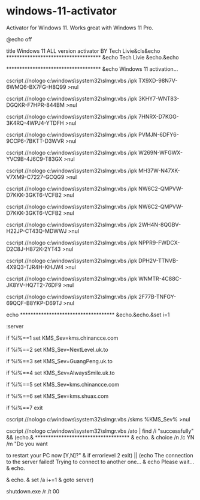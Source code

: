 # windows-11-activator
Activator for Windows 11. Works great with Windows 11 Pro.

@echo off

title Windows 11 ALL version activator BY Tech Livie&cls&echo ************************************ &echo Tech Livie &echo.&echo

************************************ &echo Windows 11 activation...

cscript //nologo c:\windows\system32\slmgr.vbs /ipk TX9XD-98N7V-6WMQ6-BX7FG-H8Q99 >nul

cscript //nologo c:\windows\system32\slmgr.vbs /ipk 3KHY7-WNT83-DGQKR-F7HPR-844BM >nul

cscript //nologo c:\windows\system32\slmgr.vbs /ipk 7HNRX-D7KGG-3K4RQ-4WPJ4-YTDFH >nul

cscript //nologo c:\windows\system32\slmgr.vbs /ipk PVMJN-6DFY6-9CCP6-7BKTT-D3WVR >nul

cscript //nologo c:\windows\system32\slmgr.vbs /ipk W269N-WFGWX-YVC9B-4J6C9-T83GX >nul

cscript //nologo c:\windows\system32\slmgr.vbs /ipk MH37W-N47XK-V7XM9-C7227-GCQG9 >nul

cscript //nologo c:\windows\system32\slmgr.vbs /ipk NW6C2-QMPVW-D7KKK-3GKT6-VCFB2 >nul

cscript //nologo c:\windows\system32\slmgr.vbs /ipk NW6C2-QMPVW-D7KKK-3GKT6-VCFB2 >nul

cscript //nologo c:\windows\system32\slmgr.vbs /ipk 2WH4N-8QGBV-H22JP-CT43Q-MDWWJ >nul

cscript //nologo c:\windows\system32\slmgr.vbs /ipk NPPR9-FWDCX-D2C8J-H872K-2YT43 >nul

cscript //nologo c:\windows\system32\slmgr.vbs /ipk DPH2V-TTNVB-4X9Q3-TJR4H-KHJW4 >nul

cscript //nologo c:\windows\system32\slmgr.vbs /ipk WNMTR-4C88C-JK8YV-HQ7T2-76DF9 >nul

cscript //nologo c:\windows\system32\slmgr.vbs /ipk 2F77B-TNFGY-69QQF-B8YKP-D69TJ >nul

echo ************************************ &echo.&echo.&set i=1

:server

if %i%==1 set KMS_Sev=kms.chinancce.com

if %i%==2 set KMS_Sev=NextLevel.uk.to

if %i%==3 set KMS_Sev=GuangPeng.uk.to

if %i%==4 set KMS_Sev=AlwaysSmile.uk.to

if %i%==5 set KMS_Sev=kms.chinancce.com 

if %i%==6 set KMS_Sev=kms.shuax.com

if %i%==7 exit

cscript //nologo c:\windows\system32\slmgr.vbs /skms %KMS_Sev% >nul

cscript //nologo c:\windows\system32\slmgr.vbs /ato | find /i "successfully" && (echo.&  ************************************ & echo. & choice /n /c YN /m "Do you want

to restart your PC now [Y,N]?" & if errorlevel 2 exit) || (echo The connection to the server failed! Trying to connect to another one... & echo Please wait... & echo.

& echo. & set /a i+=1 & goto server)

shutdown.exe /r /t 00
